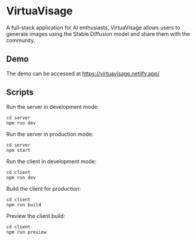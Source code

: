 # VirtuaVisage

A full-stack application for AI enthusiasts, VirtuaVisage allows users to generate images using the Stable Diffusion model and share them with the community.

## Demo

The demo can be accessed at https://virtuavisage.netlify.app/

## Scripts

Run the server in development mode:

    cd server
    npm run dev

Run the server in production mode:

    cd server
    npm start

Run the client in development mode:

    cd client
    npm run dev

Build the client for production:

    cd client
    npm run build

Preview the client build:

    cd client
    npm run preview

